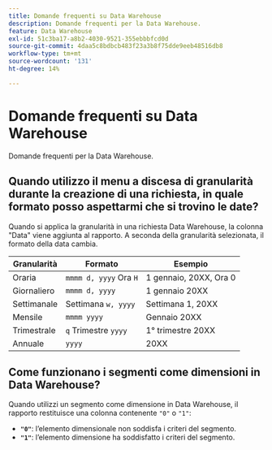 ```yaml
---
title: Domande frequenti su Data Warehouse
description: Domande frequenti per la Data Warehouse.
feature: Data Warehouse
exl-id: 51c3ba17-a8b2-4030-9521-355ebbbfcd0d
source-git-commit: 4daa5c8bdbcb483f23a3b8f75dde9eeb48516db8
workflow-type: tm+mt
source-wordcount: '131'
ht-degree: 14%

---
```


# Domande frequenti su Data Warehouse

Domande frequenti per la Data Warehouse.

## Quando utilizzo il menu a discesa di granularità durante la creazione di una richiesta, in quale formato posso aspettarmi che si trovino le date?

Quando si applica la granularità in una richiesta Data Warehouse, la colonna &quot;Data&quot; viene aggiunta al rapporto. A seconda della granularità selezionata, il formato della data cambia.

| Granularità | Formato | Esempio |
| --- | --- | --- |
| Oraria | `mmmm d, yyyy` Ora `H` | 1 gennaio, 20XX, Ora 0 |
| Giornaliero | `mmmm d, yyyy` | 1 gennaio 20XX |
| Settimanale | Settimana `w, yyyy` | Settimana 1, 20XX |
| Mensile | `mmmm yyyy` | Gennaio 20XX |
| Trimestrale | `q` Trimestre `yyyy` | 1° trimestre 20XX |
| Annuale | `yyyy` | 20XX |

## Come funzionano i segmenti come dimensioni in Data Warehouse?

Quando utilizzi un segmento come dimensione in Data Warehouse, il rapporto restituisce una colonna contenente `"0"` o `"1"`:

* **`"0"`**: l’elemento dimensionale non soddisfa i criteri del segmento.
* **`"1"`**: l’elemento dimensione ha soddisfatto i criteri del segmento.
